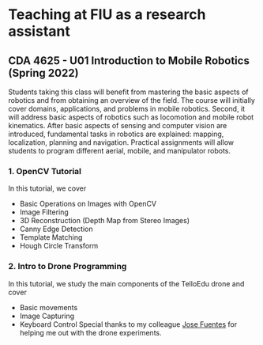 # Teaching at FIU as a research assistant
## CDA 4625 - U01 Introduction to Mobile Robotics (Spring 2022)
Students taking this class will benefit from mastering the basic aspects of robotics and from obtaining an overview of the field. The course will initially cover domains, applications, and problems in mobile robotics. Second, it will address basic aspects of robotics such as locomotion and mobile robot kinematics. After basic aspects of sensing and computer vision are introduced, fundamental tasks in robotics are explained: mapping, localization, planning and navigation. Practical assignments will allow students to program different aerial, mobile, and manipulator robots.

### 1. OpenCV Tutorial
In this tutorial, we cover
* Basic Operations on Images with OpenCV
* Image Filtering
* 3D Reconstruction (Depth Map from Stereo Images)
* Canny Edge Detection
* Template Matching
* Hough Circle Transform

### 2. Intro to Drone Programming
In this tutorial, we study the main components of the TelloEdu drone and cover
* Basic movements
* Image Capturing
* Keyboard Control
Special thanks to my colleague [Jose Fuentes](https://github.com/Xioeng) for helping me out with the drone experiments.
